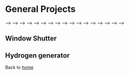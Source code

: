 # General Projects

<!--  -->
<!-- ## Altamira Rocket -->
<!-- <!-- Over the 2024 summer, I took on this project as a way to prepare for my role as the CU SRL Avionics Lead. --> -->
<!--  -->
<!-- ### Altamira Requirements -->
<!-- <!-- <!-- I will be using the BeagleBone Black microcontroller and NASA's FPrime embedded systems framework. The rocket should be able therefore to house these components, as well as return them to the ground safely. --> --> -->
<!--  -->
<!-- ### Altamira Design -->
<!-- <!-- <!-- To fulfill these requirements, I designed a 3" diameter low-powered rocket. The fins, nosecone, and AV bay are custom designed to be 3D printed. Design was informed by calculations done in OpenRocket --> --> -->
<!--  -->
<!-- ![AltamiraOpenRocketDesign](https://areich128.github.io/AltamiraORK.png) -->
<!-- *Altamira OpenRocket Design* -->
<!--  -->
<!-- ![AltamiraFlightSim](https://areich128.github.io/AltamiraFlightSim.png) -->
<!-- *Altamira Flight Simulation* -->
<!--  -->
<!-- ![AltamiraOnShape](https://areich128.github.io/AltamiraOnShape.png) -->
<!-- *Altamira OnShape Assembly* -->
<!--  -->
<!-- <!-- <!-- <!-- Estes rockets only have a delay of either 4 or 6 seconds. Due to the weight of the necessary components, a 6 second delay from burnout to apogee is not possible with the motor I have chosen (F15). As such, weight will be added to the nosecone in order to decrease apogee to as close to 4 seconds after burnout as possible. --> --> --> -->
<!-- <!-- - Delay needs to be timed correctly to avoid extreme load on the parachute/recovery system --> -->
<!--  -->
<!-- ### Avionics -->
<!--  -->
<!-- <!-- <!-- <!-- <!-- Originally, the plan was to use two sensors: the BMP388 (for temperature, pressure, and altitude) and the BNO085 sensor (for accelerometer, gyroscope, magnetometer, and orientation). However, the BNO uses Sensor Hub Transport Protocol (SHTP) on top of the basic I2C communication. Since I am writing custom drivers, this posed a large challenge for me and I decided to focus on the BMP. --> --> --> --> -->
<!--  -->
<!-- <!-- <!-- The BMP driver is relatively simple. All it does is initialize the sensor, write the desired settings, calibrate, then continually poll for telemetry. The altitude reading is inferred from the pressure and temperature sensors. --> --> -->
<!--  -->
<!-- <!-- <!-- The FPrime Ground Data System will then run locally on the BeagleBone in lieu of a downlink system. This will stream telemetry over port 50000, which will be picked up by a bash script and saved to an onboard SD card. --> --> -->
<!--  -->
<!-- **Launch Date: July 27** at Fiesta Island -->


## Window Shutter

## Hydrogen generator

Back to [home](https://areich128.github.io)